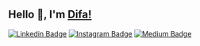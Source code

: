 ## Hello 👋, I'm [Difa!]([https://github.com/aan-cloud/](https://github.com/difasulthon))

[![Linkedin Badge](https://img.shields.io/badge/-LinkedIn-0e76a8?style=flat-square&logo=Linkedin&logoColor=white)](https://www.linkedin.com/in/difasulthon/)
[![Instagram Badge](https://img.shields.io/badge/-Instagram-e4405f?style=flat-square&logo=Instagram&logoColor=white)](https://www.instagram.com/difasulthon/)
[![Medium Badge](https://img.shields.io/badge/Medium-12103A?style=for-the-badge&logo=medium&logoColor=white)](https://medium.com/@mdifasulthon)
